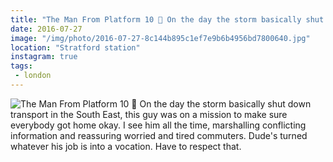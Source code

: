 ```yaml
---
title: "The Man From Platform 10 🚈 On the day the storm basically shut down transport in the South East, this guy was on a mission to make sure everybody got home okay. I see him all the time, marshalling conflicting information and reassuring worried and tired commuters. Dude's turned whatever his job is into a vocation. Have to respect that."
date: 2016-07-27
image: "/img/photo/2016-07-27-8c144b895c1ef7e9b6b4956bd7800640.jpg"
location: "Stratford station"
instagram: true
tags:
 - london
---
```


![The Man From Platform 10 🚈 On the day the storm basically shut down transport in the South East, this guy was on a mission to make sure everybody got home okay. I see him all the time, marshalling conflicting information and reassuring worried and tired commuters. Dude's turned whatever his job is into a vocation. Have to respect that.](/img/photo/2016-07-27-8c144b895c1ef7e9b6b4956bd7800640.jpg)
